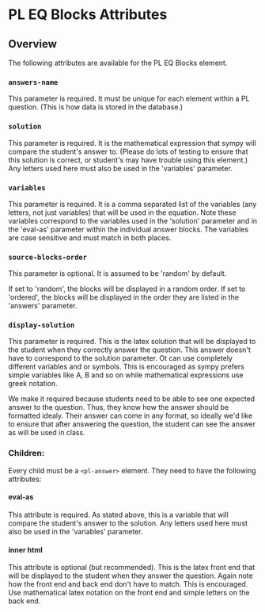 # PL EQ Blocks Attributes

## Overview

The following attributes are available for the PL EQ Blocks element.

### `answers-name`

This parameter is required. It must be unique for each element within a PL question. (This is how data is stored in the database.)

### `solution`

This parameter is required. It is the mathematical expression that sympy will compare the student's answer to. (Please do lots of testing to ensure that this solution is correct, or student's may have trouble using this element.) Any letters used here must also be used in the 'variables' parameter.

### `variables`

This parameter is required. It is a comma separated list of the variables (any letters, not just variables) that will be used in the equation. Note these variables correspond to the variables used in the 'solution' parameter and in the 'eval-as' parameter within the individual answer blocks. The variables are case sensitive and must match in both places.

### `source-blocks-order`

This parameter is optional. It is assumed to be 'random' by default. 

If set to 'random', the blocks will be displayed in a random order.
If set to 'ordered', the blocks will be displayed in the order they are listed in the 'answers' parameter.

### `display-solution`

This parameter is required. This is the latex solution that will be displayed to the student when they correctly answer the question. This answer doesn't have to correspond to the solution parameter. Ot can use completely different variables and or symbols. This is encouraged as sympy prefers simple variables like A, B and so on while mathematical expressions use greek notation.

We make it required because students need to be able to see one expected answer to the question. Thus, they know how the answer should be formatted idealy. Their answer can come in any format, so ideally we'd like to ensure that after answering the question, the student can see the answer as will be used in class.

### Children:

Every child must be a `<pl-answer>` element. They need to have the following attributes:

#### eval-as

This attribute is required. As stated above, this is a variable that will compare the student's answer to the solution. Any letters used here must also be used in the 'variables' parameter.

#### inner html
This attribute is optional (but recommended). This is the latex front end that will be displayed to the student when they answer the question. Again note how the front end and back end don't have to match. This is encouraged. Use mathematical latex notation on the front end and simple letters on the back end.